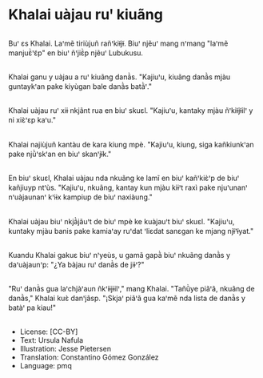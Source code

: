# Khalai uàjau ruꞌ kiuãng

##
Buꞌ ɛs Khalai. Laꞌmẽ tiriùjuñ rañꞌkiɨ̃jɨ̃. Biuꞌ njẽuꞌ mang nꞌmang "laꞌmẽ manjuɛ̃̀ꞌɛ̃p" en biuꞌ ñꞌjiɛ̃̀p njẽuꞌ Lubukusu.

##
Khalai ganu y uàjau a ruꞌ kiuãng danã̀s. "Kajiuꞌu, kiuãng danã̀s mjàu guntaykꞌan pake kiyùgan bale danã̀s batã̀ꞌ."

##
Khalai uàjau ruꞌ xiɨ nkjãnt rua en biuꞌ skuɛl. "Kajiuꞌu, kantaky mjàu ñꞌkiɨ̃jɨ̃ilꞌ y ni xiɛ̀ꞌɛp kaꞌu."

##
Khalai najiùjuñ kantàu de kara kiung mpè. "Kajiuꞌu, kiung, siga kañkiunkꞌan pake njũ̀ꞌskꞌan en biuꞌ skanꞌjɨ̃k."

##
En biuꞌ skuɛl, Khalai uàjau nda nkuãng ke lamĩ en biuꞌ kañꞌkiɛ̀ꞌp de biuꞌ kañjiuyp ntꞌùs. "Kajiuꞌu, nkuãng, kantay kun mjàu kiɨꞌt raxì pake njuꞌunanꞌ nꞌuàjaunanꞌ kꞌiɨx kampiup de biuꞌ naxiàung."

##
Khalai uàjau biuꞌ nkjã̀jãuꞌt de biuꞌ mpè ke kuàjauꞌt biuꞌ skuɛl. "Kajiuꞌu, kuntaky mjàu banis pake kamiaꞌay ruꞌdat ꞌliɛdat sanɛgan ke mjang njɨ̃ꞌɨ̃yat."

##
Kuandu Khalai gakuɛ biuꞌ nꞌyeùs, u gamã gapã̀ biuꞌ nkuãng danã̀s y daꞌuàjaunꞌp: "¿Ya bàjau ruꞌ danã̀s de jiɨꞌ?"

##
"Ruꞌ danã̀s gua laꞌchjàꞌaun ñkꞌiɨjɨilꞌ," mang Khalai. "Tañũ̀ye piãꞌã, nkuãng de danã̀s," Khalai kuɛ̀ danꞌjãsp. "¡Skjaꞌ piãꞌã gua kaꞌmẽ nda lista de danã̀s y batàꞌ pa kiau!"

##
* License: [CC-BY]
* Text: Ursula Nafula
* Illustration: Jesse Pietersen
* Translation: Constantino Gómez González
* Language: pmq
